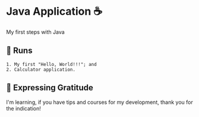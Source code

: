 # Java Application :coffee:

My first steps with Java

## :rocket: Runs

	1. My first "Hello, World!!!"; and
 	2. Calculator application.



## :gift: Expressing Gratitude

I'm learning, if you have tips and courses for my development, thank you for the indication!